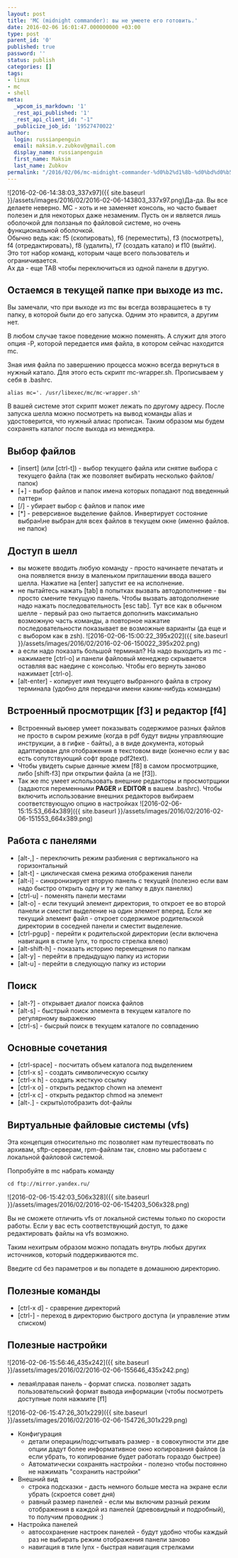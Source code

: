 ```yaml
---
layout: post
title: 'MC (midnight commander): вы не умеете его готовить.'
date: 2016-02-06 16:01:47.000000000 +03:00
type: post
parent_id: '0'
published: true
password: ''
status: publish
categories: []
tags:
- linux
- mc
- shell
meta:
  _wpcom_is_markdown: '1'
  _rest_api_published: '1'
  _rest_api_client_id: "-1"
  _publicize_job_id: '19527470022'
author:
  login: russianpenguin
  email: maksim.v.zubkov@gmail.com
  display_name: russianpenguin
  first_name: Maksim
  last_name: Zubkov
permalink: "/2016/02/06/mc-midnight-commander-%d0%b2%d1%8b-%d0%bd%d0%b5-%d1%83%d0%bc%d0%b5%d0%b5%d1%82%d0%b5-%d0%b5%d0%b3%d0%be-%d0%b3%d0%be%d1%82%d0%be%d0%b2%d0%b8%d1%82%d1%8c/"
---
```

![2016-02-06-14:38:03_337x97]({{ site.baseurl }}/assets/images/2016/02/2016-02-06-143803_337x97.png)Да-да. Вы все делаете неверно. MC - хоть и не заменяет консоль, но часто бывает полезен и для некоторых даже незаменим. Пусть он и является лишь оболочкой для ползанья по файловой системе, но очень функциональной оболочкой.  
Обычно ведь как: f5 (скопировать), f6 (переместить), f3 (посмотреть), f4 (отредактировать), f8 (удалить), f7 (создать катало) и f10 (выйти).  
Это тот набор команд, которым чаще всего пользователь и ограничивается.  
Ах да - еще TAB чтобы переключиться из одной панели в другую.

## Остаемся в текущей папке при выходе из mc.

Вы замечали, что при выходе из mc вы всегда возвращаетесь в ту папку, в которой были до его запуска. Одним это нравится, а другим нет.

В любом случае такое поведение можно поменять. А служит для этого опция -P, которой передается имя файла, в котором сейчас находится mc.

Зная имя файла по завершению процесса можно всегда вернуться в нужный катало. Для этого есть скрипт mc-wrapper.sh. Прописываем у себя в .bashrc.

```
alias mc='. /usr/libexec/mc/mc-wrapper.sh'
```

В вашей системе этот скрипт может лежать по другому адресу. После запуска шелла можно посмотреть на вывод команды alias и удостоверится, что нужный алиас прописан. Таким образом мы будем сохранять каталог после выхода из менеджера.

## Выбор файлов

- [insert] (или [ctrl-t]) - выбор текущего файла или снятие выбора с текущего файла (так же позволяет выбирать несколько файлов/папок)
- [+] - выбор файлов и папок имена которых попадают под введенный паттерн
- [/] - убирает выбор с файлов и папок име
- [\*] - реверсивное выделение файлов. Инвертирует состояние выбран\не выбран для всех файлов в текущем окне (именно файлов. не папок)

## Доступ в шелл

- вы можете вводить любую команду - просто начинаете печатать и она появляется внизу в маленьком приглашении ввода вашего шелла. Нажатие на [enter] запустит ее на исполнение.
- не пытайтесь нажать [tab] в попытках вызвать автодополнение - вы просто смените текущую панель. Чтобы вызвать автодополнение надо нажать последовательность [esc tab]. Тут все как в обычном шелле - первый раз оно пытается дополнить максимально возможную часть команды, а повторное нажатие последовательности показывает ве возможные варианты (да еще и с выбором как в zsh). ![2016-02-06-15:00:22_395x202]({{ site.baseurl }}/assets/images/2016/02/2016-02-06-150022_395x202.png)
- а если надо показать большой терминал? На надо выходить из mc - нажимаете [ctrl-o] и панели файловый менеджер скрывается оставляя вас наедине с консолью. Чтобы его вернуть заново нажимает [ctrl-o].
- [alt-enter] - копирует имя текущего выбранного файла в строку терминала (удобно для передачи имени каким-нибудь командам)

## Встроенный просмотрщик [f3] и редактор [f4]

- Встроенный вьювер умеет показывать содержимое разных файлов не просто в сыром режиме (когда в pdf будут видны управляющие инструкции, а в гифке - байты), а в виде документа, который адаптирован для отображения в текстовом виде (конечно если у вас есть сопутствующий софт вроде pdf2text).
- Чтобы увидеть сырые данные жмем [f8] в самом просмотрщике, либо [shift-f3] при открытии файла (а не [f3]).
- Так же mc умеет использовать внешние редакторы и просмотрщики (задаются переменными **PAGER** и **EDITOR** в вашем .bashrc). Чтобы включить использование внешних редакторов выбираем соответствующую опцию в настройках ![2016-02-06-15:15:53_664x389]({{ site.baseurl }}/assets/images/2016/02/2016-02-06-151553_664x389.png)

## Работа с панелями

- [alt-,] - переключить режим разбиения с вертикального на горизонтальный
- [alt-t] - циклическая смена режима отображения панели
- [alt-i] - синхронизирует вторую панель с текущей (полезно если вам надо быстро открыть одну и ту же папку в двух панелях)
- [ctrl-u] - поменять панели местами
- [alt-o] - если текущий элемент директория, то откроет ее во второй панели и сместит выделение на один элемент вперед. Если же текущий элемент файл - откроет содержимое родительской директории в соседней панели и сместит выделение.
- [ctrl-pgup] - перейти к родительской директории (если включена навигация в стиле lynx, то просто стрелка влево)
- [alt-shift-h] - показать историю перемещения по папкам
- [alt-y] - перейти в предыдущую папку из истории
- [alt-u] - перейти в следующую папку из истории

## Поиск

- [alt-?] - открывает диалог поиска файлов
- [alt-s] - быстрый поиск элемента в текущем каталоге по регулярному выражению
- [ctrl-s] - бысрый поиск в текущем каталоге по совпадению

## Основные сочетания

- [ctrl-space] - посчитать объем каталога под выделением
- [ctrl-x s] - создать символическую ссылку
- [ctrl-x h] - создать жесткую ссылку
- [ctrl-x o] - открыть редактор сhown на элемент
- [ctrl-x c] - открыть редактор chmod на элемент
- [alt-.] - скрыть\отобразить dot-файлы

## Виртуальные файловые системы (vfs)

Эта концепция относительно mc позволяет нам путешествовать по архивам, sftp-серверам, rpm-файлам так, словно мы работаем с локальной файловой системой.

Попробуйте в mc набрать команду

```
cd ftp://mirror.yandex.ru/
```

![2016-02-06-15:42:03_506x328]({{ site.baseurl }}/assets/images/2016/02/2016-02-06-154203_506x328.png)

Вы не сможете отличить vfs от локальной системы только по скорости работы. Если у вас есть соответствующий доступ, то даже редактировать файлы на vfs возможно.

Таким нехитрым образом можно попадать внутрь любых других источников, который поддерживаются mc.

Введите cd без параметров и вы попадете в домашнюю директорию.

## Полезные команды

- [ctrl-x d] - сраврение директорий
- [ctrl-\] - переход в директорию быстрого доступа (и управление этим списком)

## Полезные настройки

![2016-02-06-15:56:46_435x242]({{ site.baseurl }}/assets/images/2016/02/2016-02-06-155646_435x242.png)

- левая\правая панель - формат списка. позволяет задать пользовательский формат вывода информации (чтобы посмотреть доступные поля нажмите [f1]

![2016-02-06-15:47:26_301x229]({{ site.baseurl }}/assets/images/2016/02/2016-02-06-154726_301x229.png)

- Конфигурация
  - детали операции/подсчитывать размер - в совокупности эти две опции дадут более информативное окно копирования файлов (а если убрать, то копирование будет работать гораздо быстрее)
  - Автоматически сохранять настройки - полезно чтобы постоянно не нажимать "сохранить настройки"
- Внешний вид
  - строка подсказки - дасть немного больше места на экране если убрать (скроется совет дня)
  - равный размер панелей - если мы включим разный режим отображения в каждой из панелей (древовидный и подробный), то получим проводник :)
- Настройка панелей
  - автосохранение настроек панелей - будут удобно чтобы каждый раз не выбирать режим отображения панели заново
  - навигация в тиле lynx - быстрая навигация стрелками

&nbsp;

&nbsp;

